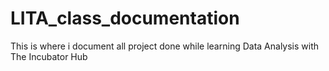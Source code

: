 # LITA_class_documentation
This is where i document all project done while learning Data Analysis with The Incubator Hub
